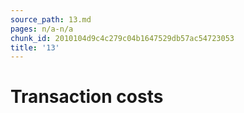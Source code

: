 ```yaml
---
source_path: 13.md
pages: n/a-n/a
chunk_id: 2010104d9c4c279c04b1647529db57ac54723053
title: '13'
---
```

# Transaction costs

